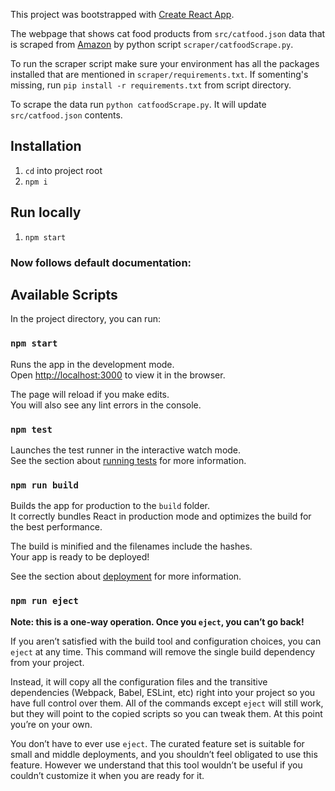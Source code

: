 This project was bootstrapped with [Create React App](https://github.com/facebook/create-react-app).

The webpage that shows cat food products from `src/catfood.json` data that is scraped from [Amazon](https://amazon.com) by python script `scraper/catfoodScrape.py`.

To run the scraper script make sure your environment has all the packages installed that are mentioned in `scraper/requirements.txt`. If somenting's missing, run `pip install -r requirements.txt` from script directory.

To scrape the data run `python catfoodScrape.py`. It will update `src/catfood.json` contents.

## Installation
1. `cd` into project root
1. `npm i`

## Run locally
1. `npm start`


### Now follows default documentation:

## Available Scripts

In the project directory, you can run:

### `npm start`

Runs the app in the development mode.<br>
Open [http://localhost:3000](http://localhost:3000) to view it in the browser.

The page will reload if you make edits.<br>
You will also see any lint errors in the console.

### `npm test`

Launches the test runner in the interactive watch mode.<br>
See the section about [running tests](https://facebook.github.io/create-react-app/docs/running-tests) for more information.

### `npm run build`

Builds the app for production to the `build` folder.<br>
It correctly bundles React in production mode and optimizes the build for the best performance.

The build is minified and the filenames include the hashes.<br>
Your app is ready to be deployed!

See the section about [deployment](https://facebook.github.io/create-react-app/docs/deployment) for more information.

### `npm run eject`

**Note: this is a one-way operation. Once you `eject`, you can’t go back!**

If you aren’t satisfied with the build tool and configuration choices, you can `eject` at any time. This command will remove the single build dependency from your project.

Instead, it will copy all the configuration files and the transitive dependencies (Webpack, Babel, ESLint, etc) right into your project so you have full control over them. All of the commands except `eject` will still work, but they will point to the copied scripts so you can tweak them. At this point you’re on your own.

You don’t have to ever use `eject`. The curated feature set is suitable for small and middle deployments, and you shouldn’t feel obligated to use this feature. However we understand that this tool wouldn’t be useful if you couldn’t customize it when you are ready for it.
